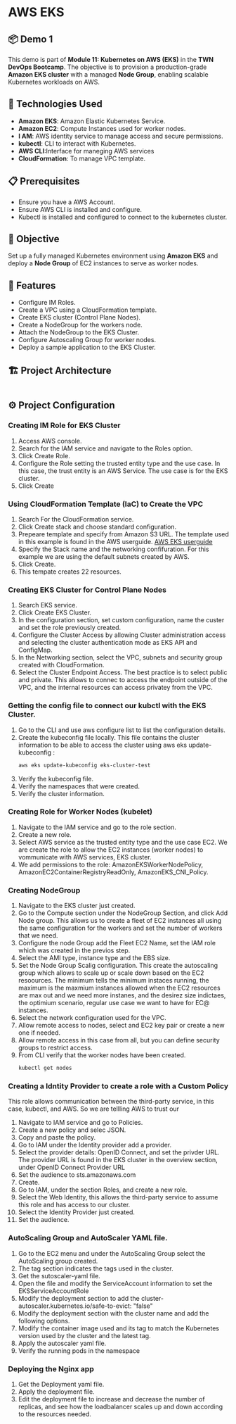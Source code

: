 # AWS EKS
## 📦 Demo 1
This demo is part of **Module 11: Kubernetes on AWS (EKS)** in the **TWN DevOps Bootcamp**. The objective is to provision a production-grade **Amazon EKS cluster** with a managed **Node Group**, enabling scalable Kubernetes workloads on AWS.

## 🚀 Technologies Used
- **Amazon EKS**: Amazon Elastic Kubernetes Service.
- **Amazon EC2**: Compute Instances used for worker nodes.
- **I AM**: AWS identity service to manage access and secure permissions.
- **kubectl**: CLI to interact with Kubernetes.
- **AWS CLI**:Interface for maneging AWS services
- **CloudFormation**: To manage VPC template.
  
## 📋 Prerequisites
- Ensure you have a AWS Account.
- Ensure AWS CLI is installed and configure.
- Kubectl is installed and configured to connect to the kubernetes cluster.
  


## 📌 Objective
Set up a fully managed Kubernetes environment using **Amazon EKS** and deploy a **Node Group** of EC2 instances to serve as worker nodes.

## 🎯 Features
- Configure IM Roles.
- Create a VPC using a CloudFormation template.
- Create EKS cluster (Control Plane Nodes).
- Create a NodeGroup for the workers node.
- Attach the NodeGroup to the EKS Cluster.
- Configure Autoscaling Group for worker nodes.
- Deploy a sample application to the EKS Cluster.


## 🏗 Project Architecture

<img src=""/>

## ⚙️ Project Configuration
### Creating IM Role for EKS Cluster
1. Access AWS console.
2. Search for the IAM service and navigate to the Roles option.
3. Click Create Role.
4. Configure the Role setting the trusted entity type and the use case. In this case, the trust entity is an AWS Service. The use case is for the EKS cluster.
5. Click Create

### Using CloudFormation Template (IaC) to Create the VPC
1. Search For the CloudFormation service.
2. Click Create stack and choose standard configuration.
3. Prepeare template and specify from Amazon S3 URL. The template used in this example is found in the AWS userguide.
   [AWS EKS userguide](https://docs.aws.amazon.com/eks/latest/userguide/creating-a-vpc.html)
5. Specify the Stack name and the networking confifuration. For this example we are using the default subnets created by AWS.
6. Click Create.
7. This tempate creates 22 resources.

### Creating EKS Cluster for Control Plane Nodes
1. Search EKS service.
2. Click Create EKS Cluster.
3. In the configuration section, set custom configuration, name the custer and set the role previously created.
4. Configure the Cluster Access by allowing Cluster administration access and  selecting the cluster authentication mode as EKS API and ConfigMap.
5. In the Networking section, select the VPC, subnets and security group created with CloudFormation.
6. Select the Cluster Endpoint Access. The best practice is to select public and private. This allows to connec to access the endpoint outside of the VPC, and the internal resources can access privatey from the VPC.

### Getting the config file to connect our kubctl with the EKS Cluster.
1. Go to the CLI and use aws configure list to list the configuration details.
2. Create the kubeconfig file locally. This file contains the cluster information to be able to access the cluster using aws eks update-kubeconfig <cluster name>:
   ```bash
   aws eks update-kubeconfig eks-cluster-test
   ```
3. Verify the kubeconfig file.
4. Verify the namespaces that were created.
5. Verify the cluster information.

### Creating Role for Worker Nodes (kubelet)
1. Navigate to the IAM service and go to the role section.
2. Create a new role.
3. Select AWS service as the trusted entity type and the use case EC2. We are create the role to allow the EC2 instances (worker nodes) to vommunicate with AWS services, EKS cluster.
4. We add  permissions to the role: AmazonEKSWorkerNodePolicy, AmazonEC2ContainerRegistryReadOnly, AmazonEKS_CNI_Policy.

### Creating NodeGroup
1. Navigate to the EKS cluster just created.
2. Go to the Compute section under the NodeGroup Section, and click Add Node group. This allows us to create a fleet of EC2 instances all using the same configuration for the workers and set the number of workers that we need.
3. Configure the node Group add the Fleet EC2 Name, set the IAM role which was created in the previos step.
4. Select the AMI type, instance type and the EBS size.
5. Set the Node Group Scalig configuration. This create the autoscaling group which allows to scale up or scale down based on the EC2 resoources. The minimum tells the minimum instaces running, the maximum is the maxmium instances allowed when the EC2 resources are max out and we need more instanes, and the desirez size indictaes, the optimium scenario, regular use case we want to have for EC@ instances.
6. Select the network configuration used for the VPC.
7. Allow remote access to nodes, select and EC2 key pair or create a new one if needed.
8. Allow remote access in this case from all, but you can define security groups to restrict access.
9. From CLI verify that the worker nodes have been created.
    ```bash
    kubectl get nodes
    ```

### Creating a Idntity Provider to create a role with a Custom Policy
This role allows communication between the third-party service, in this case, kubectl, and AWS. So we are tellling AWS to trust our
1. Navigate to IAM service and go to Policies.
2. Create a new policy and selec JSON.
3. Copy and paste the policy.
4. Go to IAM under the  Identity provider add a provider.
5. Select the provider details: OpenID Connect, and set the privder URL. The provider URL is found in the EKS cluster in the overview section, under OpenID Connect Provider URL
6. Set the audience to sts.amazonaws.com
7. Create.
8. Go to IAM, under the section Roles, and create a new role.
9. Select the Web Identity, this allows the third-party service to assume this role and has access to our cluster.
10. Select the Identity Provider just created.
11. Set the audience.

### AutoScaling Group and AutoScaler YAML file.
1. Go to the EC2 menu and under the AutoScaling Group select the AutoScaling group created.
2. The tag section indicates the tags used in the cluster.
3. Get the sutoscaler-yaml file.
4. Open the file and modify the ServiceAccount information to set the EKSServiceAccountRole
5. Modify the deployment section to add the cluster-autoscaler.kubernetes.io/safe-to-evict: "false"
6. Modify the deployment section with the cluster name and add the following options.
7. Modify the container image used and its tag to match the Kubernetes version used by the cluster and the latest tag.
9. Apply the autoscaler yaml file.
10. Verify the running pods in the namespace

### Deploying the Nginx app
1. Get the Deployment yaml file.
2. Apply the deployment file.
3. Edit the deployment file to increase  and decrease the number of replicas, and see how the loadbalancer scales up and down according to the resources needed.
   







